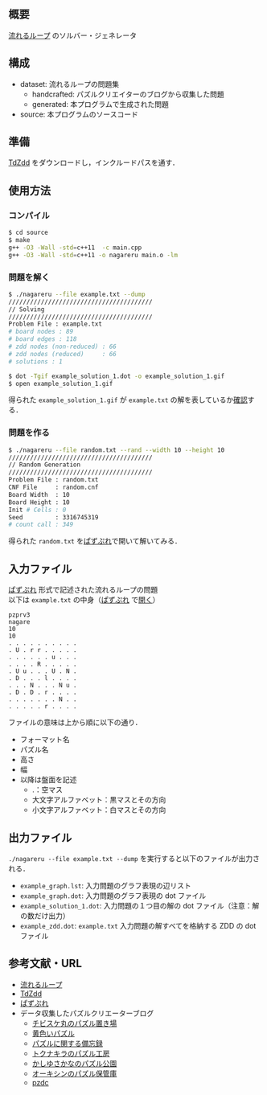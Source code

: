 ## 概要

[流れるループ][Nagareru] のソルバー・ジェネレータ


## 構成
- dataset: 流れるループの問題集
  - handcrafted: パズルクリエイターのブログから収集した問題
  - generated: 本プログラムで生成された問題
- source: 本プログラムのソースコード


## 準備

[TdZdd][] をダウンロードし，インクルードパスを通す．


## 使用方法

### コンパイル

```bash
$ cd source
$ make
g++ -O3 -Wall -std=c++11  -c main.cpp
g++ -O3 -Wall -std=c++11 -o nagareru main.o -lm
```

### 問題を解く
```bash
$ ./nagareru --file example.txt --dump
////////////////////////////////////////
// Solving
////////////////////////////////////////
Problem File : example.txt
# board nodes : 89
# board edges : 118
# zdd nodes (non-reduced) : 66
# zdd nodes (reduced)     : 66
# solutions : 1

$ dot -Tgif example_solution_1.dot -o example_solution_1.gif
$ open example_solution_1.gif
```
得られた `example_solution_1.gif` が `example.txt` の解を表しているか[確認][example]する．

### 問題を作る
```bash
$ ./nagareru --file random.txt --rand --width 10 --height 10
////////////////////////////////////////
// Random Generation
////////////////////////////////////////
Problem File : random.txt
CNF File     : random.cnf
Board Width  : 10
Board Height : 10
Init # Cells : 0
Seed         : 3316745319
# count call : 349
```
得られた `random.txt` を[ぱずぷれ][pzv]で開いて解いてみる．


## 入力ファイル

[ぱずぷれ][pzv] 形式で記述された流れるループの問題  
以下は `example.txt` の中身（[ぱずぷれ][pzv] で[開く][example]）  

```
pzprv3
nagare
10
10
. . . . . . . . . .
. U . r r . . . . .
. . . . . . u . . .
. . . . R . . . . .
. U u . . . U . N .
. D . . . l . . . .
. . . N . . . N u .
. D . D . r . . . .
. . . . . . . N . .
. . . . . r . . . .
```

ファイルの意味は上から順に以下の通り．
* フォーマット名
* パズル名
* 高さ
* 幅
* 以降は盤面を記述
  * .：空マス
  * 大文字アルファベット：黒マスとその方向
  * 小文字アルファベット：白マスとその方向

## 出力ファイル

`./nagareru --file example.txt --dump` を実行すると以下のファイルが出力される．

* `example_graph.lst`: 入力問題のグラフ表現の辺リスト
* `example_graph.dot`: 入力問題のグラフ表現の dot ファイル
* `example_solution_1.dot`: 入力問題の１つ目の解の dot ファイル（注意：解の数だけ出力）
* `example_zdd.dot`: `example.txt` 入力問題の解すべてを格納する ZDD の dot ファイル


## 参考文献・URL
* [流れるループ][Nagareru]
* [TdZdd][TdZdd]
* [ぱずぷれ][pzv]
* データ収集したパズルクリエーターブログ
  * [チビスケ丸のパズル置き場][b1]
  * [黄色いパズル][b2]
  * [パズルに関する備忘録][b3]
  * [トクナキラのパズル工房][b4]
  * [かしゆさかなのパズル公園][b5]
  * [オーキシンのパズル保管庫][b6]
  * [pzdc][b7]

[Nagareru]: https://www.nikoli.co.jp/ja/puzzles/nagareru_loop/ "Nagareru"
[TdZdd]: https://github.com/kunisura/TdZdd "TdZdd"
[pzv]: http://pzv.jp/ "PUZ-PRE"
[example]: http://pzv.jp/p.html?nagare/10/10/f3d12a5c8c2k4a2a9j5b1b5a8c6a3c8a1a5b7a3a2d4h8c4c "example.txt"

[b1]: http://tibisukemaru.blog.fc2.com/
[b2]: http://kiiroipazuru.blog.fc2.com/
[b3]: http://subarupuz.blog.fc2.com/
[b4]: http://puzzleblog542.blog.fc2.com/
[b5]: http://3141592653589797584.blog.fc2.com/
[b6]: http://auxinpuzzle.blog.fc2.com/
[b7]: http://pzdc.blog.fc2.com/
